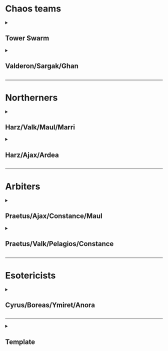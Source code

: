 # Chaos teams

<details>

<summary><h2>Tower Swarm</h2></summary> 
<br>

## Team Layout

![image](https://github.com/user-attachments/assets/d5b83857-0cce-4ca5-9701-03354aa5dbf5)


And similar configurations

## Affiliation order

![image](https://github.com/user-attachments/assets/ef9ef121-bf53-43d2-b1e2-6a2817f385fc)

2 slots are free here, up to you to see what would work best as plan B should this fail.

## Timings

*10 cost* -> Rare tanks **Back** (This is ult bait)

:warning: **Rare tanks take 25 seconds to get from back slot, to the start of the farthest tile a piercer boosted marksman can reach, time around ults accordingly, to know when to start the rest of the strategy** :warning: 

![image](https://github.com/user-attachments/assets/5323bf09-ce82-4f57-9056-5b736cb6db64)


*10 cost* -> Rare tanks **Back**

*10 cost* -> Spiders **Back**

*10 cost* -> Double dogs **Front**

</details>

<details>

<summary><h2>Valderon/Sargak/Ghan</h2></summary> 
<br>

## Team Layout

![image](https://github.com/user-attachments/assets/839b789f-5be6-4baf-834a-284bafd7090e)


## Affiliation order

![image](https://github.com/user-attachments/assets/756f1e72-fb16-412f-9aa7-e9046e0b5984)


## Timings

*10 cost* -> Healer **Back slot**

*10 cost* -> Necro x2 **Front slot**

*3 cost* -> Healer **Back slot**

*10 cost* -> Dogsx2 **Front slot**

</details>

--------------------------

# Northerners

<details>

<summary><h2>Harz/Valk/Maul/Marri</h2></summary> 
<br>

## Team Layout

![image](https://github.com/user-attachments/assets/3f633c54-163a-4418-827f-0a212f1e0e78)


## Affiliation order

![image](https://github.com/user-attachments/assets/83e85b75-063f-4d86-ac66-658e414d84b3)


## Timings

*10 cost* -> Pharaoh **Back slot**

*10 cost* -> Pharaoh **Back slot**

*10 cost* -> Knight **Back slot**

*10 cost* -> Knight **Back slot**

*6 cost* -> Healer **Front slot**

*10 cost* -> Healer **Front slot**

⚠️It may be best to dog before rare tanks, or even dog before second healer. You need to make judgement calls here ⚠️

*10 cost* -> Rtanks **Front slot**


**Once ults are gone, freezes are cleared, and you have a window, double dogs from front**

*45 seconds left* -> Double dogs **Front Slot** ⚠️This was only for the fight I did, not applicable to all cases ⚠️


</details>


<details>

<summary><h2>Harz/Ajax/Ardea</h2></summary> 
<br>

## Team Layout

![image](https://github.com/user-attachments/assets/f61448f1-5a08-4b1a-97d0-76a0b09cf4da)


## Affiliation order

![image](https://github.com/user-attachments/assets/44808f98-bdff-405e-833e-6d3ef1d4d266)


## Timings

*2:40 left* -> Rare flyers **Front slot**

*2:20 left* -> Lego flyer x2 **Front slot**

*6 1/2 cost* -> Epic flyers **Middle slot**

*6 cost* -> Epic flyers **Front slot**

*8 cost* -> Dogs **Front slot**

</details>

--------------------------


# Arbiters


<details>

<summary><h2>Praetus/Ajax/Constance/Maul</h2></summary> 
<br>

## Team Layout

![image](https://github.com/user-attachments/assets/fbd7695d-637c-4836-a3f9-b6ea83a141ec)

## Affiliation order

![image](https://github.com/user-attachments/assets/a1adf83d-f820-49f3-8791-1ec286cc05da)


## Timings

*10 cost* -> Pharaoh **Back slot**

*10 cost* -> Daggers x2 **Back slot**

*10 cost* -> Dogs x2 **Back slot**

</details>

<details>

<summary><h2>Praetus/Valk/Pelagios/Constance</h2></summary> 
<br>

## Team Layout

![image](https://github.com/user-attachments/assets/01bd334f-1723-44fa-b0a4-7504d75041f3)


## Affiliation order

![image](https://github.com/user-attachments/assets/da52a311-0054-43b7-8b30-81f64e59ab85)


## Timings

*10 cost* -> Rare dogs **Back slot**
*22 left on valk ult* -> Daggers x2 **Back slot**
*4 cost* -> Healer **Front slot**
*5 cost* -> Dogs **Front slot**
Bait with rare dogs, then send in epic dogs for the win

</details>


--------------------------


# Esotericists

<details>

<summary><h2>Cyrus/Boreas/Ymiret/Anora</h2></summary> 
<br>

## Team Layout

![image](https://github.com/user-attachments/assets/31d42899-8701-4bb1-a68b-3ee733f827ca)


## Affiliation order

![image](https://github.com/user-attachments/assets/5a909af6-b3d3-4013-971e-65c11aa623e9)


## Timings

*10 cost* -> Pharaoh **Back slot**

*10 cost* -> Pharaoh **Back slot**

*8 1/2 cost* -> Necro **Back slot**

*5 cost* -> Healer **Middle slot**

*5 1/2 cost* -> Necro **Back slot**

*3 cost* -> Healer **Middle slot**

*5 cost* -> Dogs **Front slot**

</details>

--------------------------

<details>

<summary><h2>Template</h2></summary> 
<br>

## Team Layout

## Affiliation order

## Timings

** -> ** **

** -> ** **

** -> ** **

** -> ** **

** -> ** **

** -> ** **

** -> ** **

</details>
